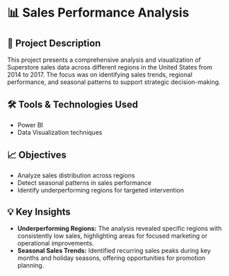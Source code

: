 # 📊 Sales Performance Analysis

## 📝 Project Description

This project presents a comprehensive analysis and visualization of Superstore sales data across different regions in the United States from 2014 to 2017. The focus was on identifying sales trends, regional performance, and seasonal patterns to support strategic decision-making.

## 🛠️ Tools & Technologies Used

- Power BI  
- Data Visualization techniques

## 📈 Objectives

- Analyze sales distribution across regions  
- Detect seasonal patterns in sales performance  
- Identify underperforming regions for targeted intervention

## 💡 Key Insights

- **Underperforming Regions:** The analysis revealed specific regions with consistently low sales, highlighting areas for focused marketing or operational improvements.
- **Seasonal Sales Trends:** Identified recurring sales peaks during key months and holiday seasons, offering opportunities for promotion planning.
